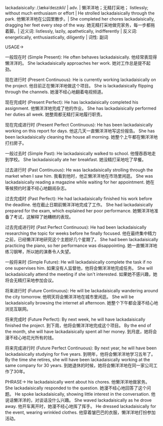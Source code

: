 lackadaisically: /ˌlækəˈdeɪzɪkli/ | adv. | 懒洋洋地；无精打采地； listlessly; without much enthusiasm or effort | He strolled lackadaisically through the park. 他懒洋洋地在公园里散步。|  She completed her chores lackadaisically, dragging her feet every step of the way. 她无精打采地做完家务，每一步都拖着脚。| 近义词: listlessly, lazily, apathetically, indifferently | 反义词: energetically, enthusiastically, diligently | 词性: 副词


USAGE->

一般现在时 (Simple Present):
He often behaves lackadaisically. 他经常表现得懒洋洋的。
She lackadaisically approaches her work. 她对工作总是提不起劲。

现在进行时 (Present Continuous):
He is currently working lackadaisically on the project. 他目前正在懒洋洋地做这个项目。
She is lackadaisically flipping through the channels. 她漫不经心地翻着电视频道。

现在完成时 (Present Perfect):
He has lackadaisically completed his assignment. 他懒洋洋地完成了他的作业。
She has lackadaisically performed her duties all week. 她整周都无精打采地履行职责。

现在完成进行时 (Present Perfect Continuous):
He has been lackadaisically working on this report for days. 他这几天一直懒洋洋地写这份报告。
She has been lackadaisically cleaning the house all morning. 她整个上午都在懒洋洋地打扫房子。

一般过去时 (Simple Past):
He lackadaisically walked to school. 他慢吞吞地走到学校。
She lackadaisically ate her breakfast. 她没精打采地吃了早餐。


过去进行时 (Past Continuous):
He was lackadaisically strolling through the market when I saw him. 我看到他时，他正懒洋洋地在市场里闲逛。
She was lackadaisically reading a magazine while waiting for her appointment.  她在等候预约时漫不经心地翻阅杂志。

过去完成时 (Past Perfect):
He had lackadaisically finished his work before the deadline. 他在截止日期前懒洋洋地完成了工作。
She had lackadaisically prepared for the exam, which explained her poor performance. 她懒洋洋地准备了考试，这解释了她糟糕的表现。

过去完成进行时 (Past Perfect Continuous):
He had been lackadaisically researching the topic for weeks before he finally focused. 他在最终集中精力之前，已经懒洋洋地研究这个主题好几个星期了。
She had been lackadaisically practicing the piano, so her performance was disappointing. 她一直懒洋洋地练习钢琴，所以她的演奏令人失望。

一般将来时 (Simple Future):
He will lackadaisically complete the task if no one supervises him. 如果没有人监督他，他将会懒洋洋地完成任务。
She will lackadaisically attend the meeting if she isn't interested. 如果她不感兴趣，她将会无精打采地参加会议。

将来进行时 (Future Continuous):
He will be lackadaisically wandering around the city tomorrow. 他明天将会懒洋洋地在城市里闲逛。
She will be lackadaisically browsing the internet all afternoon. 她整个下午都会漫不经心地浏览互联网。

将来完成时 (Future Perfect):
By next week, he will have lackadaisically finished the project. 到下周，他将会懒洋洋地完成这个项目。
By the end of the month, she will have lackadaisically spent all her money. 到月底，她将会漫不经心地花光所有的钱。

将来完成进行时 (Future Perfect Continuous):
By next year, he will have been lackadaisically studying for five years. 到明年，他将会懒洋洋地学习五年了。
By the time she retires, she will have been lackadaisically working at the same company for 30 years. 到她退休的时候，她将会懒洋洋地在同一家公司工作了30年。



PHRASE->
He lackadaisically went about his chores.  他懒洋洋地做家务。
She lackadaisically responded to the question. 她漫不经心地回答了这个问题。
He spoke lackadaisically, showing little interest in the conversation. 他说话懒洋洋的，对谈话没什么兴趣。
She waved lackadaisically as he drove away.  他开车离开时，她漫不经心地挥了挥手。
He dressed lackadaisically for the event, wearing wrinkled clothes. 他穿着皱巴巴的衣服，懒洋洋地打扮参加活动。
